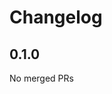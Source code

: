 # Changelog

<!-- <START NEW CHANGELOG ENTRY> -->

## 0.1.0

No merged PRs

<!-- <END NEW CHANGELOG ENTRY> -->
